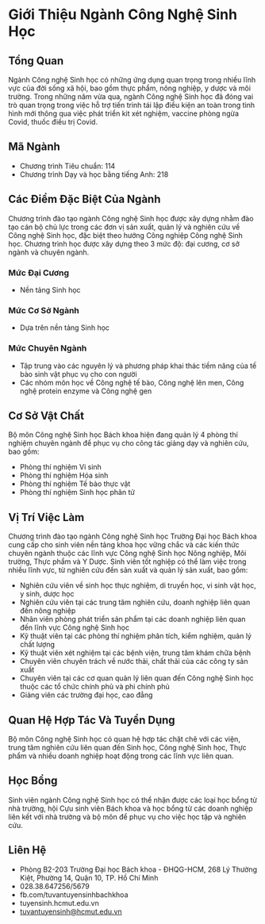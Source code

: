 # Giới Thiệu Ngành Công Nghệ Sinh Học

## Tổng Quan
Ngành Công nghệ Sinh học có những ứng dụng quan trọng trong nhiều lĩnh vực của đời sống xã hội, bao gồm thực phẩm, nông nghiệp, y dược và môi trường. Trong những năm vừa qua, ngành Công nghệ Sinh học đã đóng vai trò quan trọng trong việc hỗ trợ tiến trình tái lập điều kiện an toàn trong tình hình mới thông qua việc phát triển kit xét nghiệm, vaccine phòng ngừa Covid, thuốc điều trị Covid.

## Mã Ngành
- Chương trình Tiêu chuẩn: 114
- Chương trình Dạy và học bằng tiếng Anh: 218

## Các Điểm Đặc Biệt Của Ngành
Chương trình đào tạo ngành Công nghệ Sinh học được xây dựng nhằm đào tạo cán bộ chủ lực trong các đơn vị sản xuất, quản lý và nghiên cứu về Công nghệ Sinh học, đặc biệt theo hướng Công nghiệp Công nghệ Sinh học. Chương trình học được xây dựng theo 3 mức độ: đại cương, cơ sở ngành và chuyên ngành.

### Mức Đại Cương
- Nền tảng Sinh học

### Mức Cơ Sở Ngành
- Dựa trên nền tảng Sinh học

### Mức Chuyên Ngành
- Tập trung vào các nguyên lý và phương pháp khai thác tiềm năng của tế bào sinh vật phục vụ cho con người
- Các nhóm môn học về Công nghệ tế bào, Công nghệ lên men, Công nghệ protein enzyme và Công nghệ gen

## Cơ Sở Vật Chất
Bộ môn Công nghệ Sinh học Bách khoa hiện đang quản lý 4 phòng thí nghiệm chuyên ngành để phục vụ cho công tác giảng dạy và nghiên cứu, bao gồm:
- Phòng thí nghiệm Vi sinh
- Phòng thí nghiệm Hóa sinh
- Phòng thí nghiệm Tế bào thực vật
- Phòng thí nghiệm Sinh học phân tử

## Vị Trí Việc Làm
Chương trình đào tạo ngành Công nghệ Sinh học Trường Đại học Bách khoa cung cấp cho sinh viên nền tảng khoa học vững chắc và các kiến thức chuyên ngành thuộc các lĩnh vực Công nghệ Sinh học Nông nghiệp, Môi trường, Thực phẩm và Y Dược. Sinh viên tốt nghiệp có thể làm việc trong nhiều lĩnh vực, từ nghiên cứu đến sản xuất và quản lý sản xuất, bao gồm:
- Nghiên cứu viên về sinh học thực nghiệm, di truyền học, vi sinh vật học, y sinh, dược học
- Nghiên cứu viên tại các trung tâm nghiên cứu, doanh nghiệp liên quan đến nông nghiệp
- Nhân viên phòng phát triển sản phẩm tại các doanh nghiệp liên quan đến lĩnh vực Công nghệ Sinh học
- Kỹ thuật viên tại các phòng thí nghiệm phân tích, kiểm nghiệm, quản lý chất lượng
- Kỹ thuật viên xét nghiệm tại các bệnh viện, trung tâm khám chữa bệnh
- Chuyên viên chuyên trách về nước thải, chất thải của các công ty sản xuất
- Chuyên viên tại các cơ quan quản lý liên quan đến Công nghệ Sinh học thuộc các tổ chức chính phủ và phi chính phủ
- Giảng viên các trường đại học, cao đẳng

## Quan Hệ Hợp Tác Và Tuyển Dụng
Bộ môn Công nghệ Sinh học có quan hệ hợp tác chặt chẽ với các viện, trung tâm nghiên cứu liên quan đến Sinh học, Công nghệ Sinh học, Thực phẩm và nhiều doanh nghiệp hoạt động trong các lĩnh vực liên quan.

## Học Bổng
Sinh viên ngành Công nghệ Sinh học có thể nhận được các loại học bổng từ nhà trường, hội Cựu sinh viên Bách khoa và học bổng từ các doanh nghiệp liên kết với nhà trường và bộ môn để phục vụ cho việc học tập và nghiên cứu.

## Liên Hệ
- Phòng B2-203 Trường Đại học Bách khoa - ĐHQG-HCM, 268 Lý Thường Kiệt, Phường 14, Quận 10, TP. Hồ Chí Minh
- 028.38.647256/5679
- fb.com/tuvantuyensinhbachkhoa
- tuyensinh.hcmut.edu.vn
- tuvantuyensinh@hcmut.edu.vn